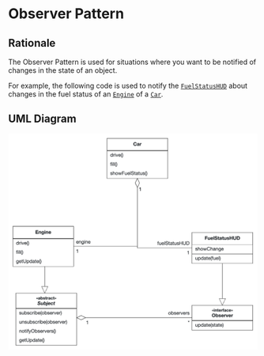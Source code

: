 # Observer Pattern

## Rationale

The Observer Pattern is used for situations where you want to be notified of changes in the state of an object.

For example, the following code is used to notify the [`FuelStatusHUD`](FuelStatusHUD.java) about changes in the fuel status of an [`Engine`](Engine.java) of a [`Car`](Car.java).

## UML Diagram

![UML](./observer_diagram.png)
